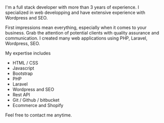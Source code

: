 I'm a full stack developer with more than 3 years of experience. I specialized in web developping and have extensive experience with Wordpress and SEO.

First impressions mean everything, especially when it comes to your business. Grab the attention of potential clients with quality assurance and communication. I created many web applications using PHP, Laravel, Wordpress, SEO.

My expertise includes
- HTML / CSS
- Javascript
- Bootstrap
- PHP
- Laravel
- Wordpress and SEO
- Rest API
- Git / Github / bitbucket
- Ecommerce and Shopify

Feel free to contact me anytime.
